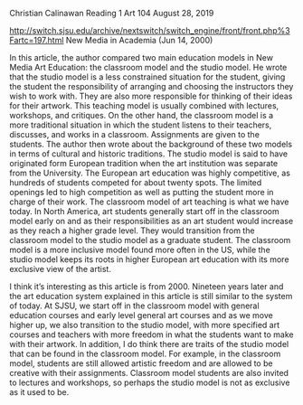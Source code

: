 
Christian Calinawan
Reading 1
Art 104
August 28, 2019

http://switch.sjsu.edu/archive/nextswitch/switch_engine/front/front.php%3Fartc=197.html
New Media in Academia (Jun 14, 2000)

In this article, the author compared two main education models in New Media Art Education: the classroom model and the studio model. He wrote that the studio model is a less constrained situation for the student, giving the student the responsibility of arranging and choosing the instructors they wish to work with. They are also more responsible for thinking of their ideas for their artwork. This teaching model is usually combined with lectures, workshops, and critiques. On the other hand, the classroom model is a more traditional situation in which the student listens to their teachers, discusses, and works in a classroom. Assignments are given to the students. 
The author then wrote about the background of these two models in terms of cultural and historic traditions. The studio model is said to have originated form European tradition when the art institution was separate from the University. The European art education was highly competitive, as hundreds of students competed for about twenty spots. The limited openings led to high competition as well as putting the student more in charge of their work. The classroom model of art teaching is what we have today. In North America, art students generally start off in the classroom model early on and as their responsibilities as an art student would increase as they reach a higher grade level. They would transition from the classroom model to the studio model as a graduate student. The classroom model is a more inclusive model found more often in the US, while the studio model keeps its roots in higher European art education with its more exclusive view of the artist.

I think it’s interesting as this article is from 2000. Nineteen years later and the art education system explained in this article is still similar to the system of today. At SJSU, we start off in the classroom model with general education courses and early level general art courses and as we move higher up, we also transition to the studio model, with more specified art courses and teachers with more freedom in what the students want to make with their artwork. In addition, I do think there are traits of the studio model that can be found in the classroom model. For example, in the classroom model, students are still allowed artistic freedom and are allowed to be creative with their assignments. Classroom model students are also invited to lectures and workshops, so perhaps the studio model is not as exclusive as it used to be. 
